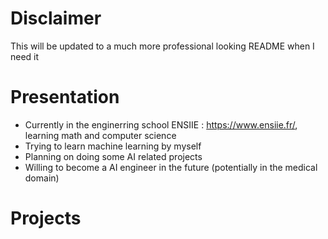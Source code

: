 # Disclaimer
This will be updated to a much more professional looking README when I need it
# Presentation
- Currently in the enginerring school ENSIIE : https://www.ensiie.fr/, learning math and computer science
- Trying to learn machine learning by myself
- Planning on doing some AI related projects
- Willing to become a AI engineer in the future (potentially in the medical domain)
# Projects
